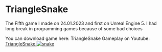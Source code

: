 # TriangleSnake
The Fifth game I made on 24.01.2023 and first on Unreal Engine 5.  I had long break in programming games because of some bad choices

You can download game here: TriangleSnake
Gameplay on Youtube: <a href="https://youtu.be/E8a2Ha8Hg7k"> TriangleSnake
![snake](https://user-images.githubusercontent.com/131354098/233390598-8a33b318-c1eb-4ee3-9b08-1727413bd64b.jpg)
</a>
